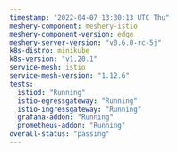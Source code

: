 ```yaml
---
timestamp: "2022-04-07 13:30:13 UTC Thu"
meshery-component: meshery-istio
meshery-component-version: edge
meshery-server-version: "v0.6.0-rc-5j"
k8s-distro: minikube
k8s-version: "v1.20.1"
service-mesh: istio
service-mesh-version: "1.12.6"
tests:
  istiod: "Running"
  istio-egressgateway: "Running"
  istio-ingressgateway: "Running"
  grafana-addon: "Running"
  prometheus-addon: "Running"
overall-status: "passing"
---
```

